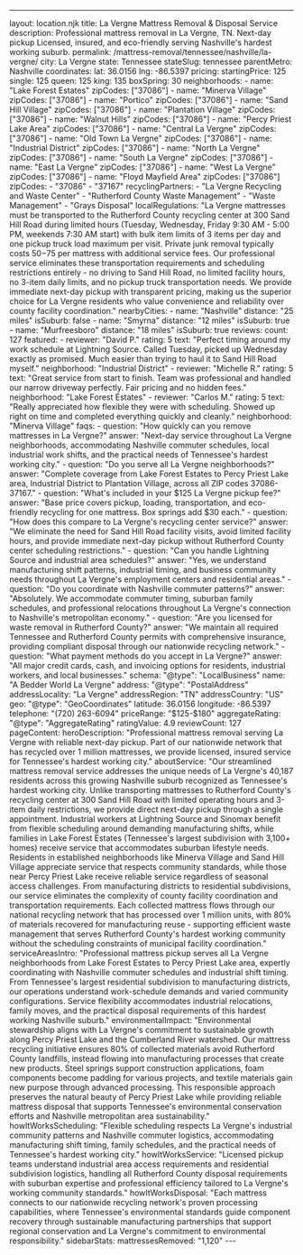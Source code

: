 ---
layout: location.njk
title: La Vergne Mattress Removal & Disposal Service
description: Professional mattress removal in La Vergne, TN. Next-day pickup Licensed, insured, and eco-friendly serving Nashville's hardest working suburb.
permalink: /mattress-removal/tennessee/nashville/la-vergne/
city: La Vergne state: Tennessee stateSlug: tennessee parentMetro: Nashville coordinates: lat: 36.0156 lng: -86.5397 pricing: startingPrice: 125 single: 125 queen: 125 king: 135 boxSpring: 30 neighborhoods: - name: "Lake Forest Estates" zipCodes: ["37086"] - name: "Minerva Village" zipCodes: ["37086"] - name: "Portico" zipCodes: ["37086"] - name: "Sand Hill Village" zipCodes: ["37086"] - name: "Plantation Village" zipCodes: ["37086"] - name: "Walnut Hills" zipCodes: ["37086"] - name: "Percy Priest Lake Area" zipCodes: ["37086"] - name: "Central La Vergne" zipCodes: ["37086"] - name: "Old Town La Vergne" zipCodes: ["37086"] - name: "Industrial District" zipCodes: ["37086"] - name: "North La Vergne" zipCodes: ["37086"] - name: "South La Vergne" zipCodes: ["37086"] - name: "East La Vergne" zipCodes: ["37086"] - name: "West La Vergne" zipCodes: ["37086"] - name: "Floyd Mayfield Area" zipCodes: ["37086"] zipCodes: - "37086" - "37167" recyclingPartners: - "La Vergne Recycling and Waste Center" - "Rutherford County Waste Management" - "Waste Management" - "Grays Disposal" localRegulations: "La Vergne mattresses must be transported to the Rutherford County recycling center at 300 Sand Hill Road during limited hours (Tuesday, Wednesday, Friday 9:30 AM - 5:00 PM, weekends 7:30 AM start) with bulk item limits of 3 items per day and one pickup truck load maximum per visit. Private junk removal typically costs $50-$75 per mattress with additional service fees. Our professional service eliminates these transportation requirements and scheduling restrictions entirely - no driving to Sand Hill Road, no limited facility hours, no 3-item daily limits, and no pickup truck transportation needs. We provide immediate next-day pickup with transparent pricing, making us the superior choice for La Vergne residents who value convenience and reliability over county facility coordination." nearbyCities: - name: "Nashville" distance: "25 miles" isSuburb: false - name: "Smyrna" distance: "12 miles" isSuburb: true - name: "Murfreesboro" distance: "18 miles" isSuburb: true reviews: count: 127 featured: - reviewer: "David P." rating: 5 text: "Perfect timing around my work schedule at Lightning Source. Called Tuesday, picked up Wednesday exactly as promised. Much easier than trying to haul it to Sand Hill Road myself." neighborhood: "Industrial District" - reviewer: "Michelle R." rating: 5 text: "Great service from start to finish. Team was professional and handled our narrow driveway perfectly. Fair pricing and no hidden fees." neighborhood: "Lake Forest Estates" - reviewer: "Carlos M." rating: 5 text: "Really appreciated how flexible they were with scheduling. Showed up right on time and completed everything quickly and cleanly." neighborhood: "Minerva Village" faqs: - question: "How quickly can you remove mattresses in La Vergne?" answer: "Next-day service throughout La Vergne neighborhoods, accommodating Nashville commuter schedules, local industrial work shifts, and the practical needs of Tennessee's hardest working city." - question: "Do you serve all La Vergne neighborhoods?" answer: "Complete coverage from Lake Forest Estates to Percy Priest Lake area, Industrial District to Plantation Village, across all ZIP codes 37086-37167." - question: "What's included in your $125 La Vergne pickup fee?" answer: "Base price covers pickup, loading, transportation, and eco-friendly recycling for one mattress. Box springs add $30 each." - question: "How does this compare to La Vergne's recycling center service?" answer: "We eliminate the need for Sand Hill Road facility visits, avoid limited facility hours, and provide immediate next-day pickup without Rutherford County center scheduling restrictions." - question: "Can you handle Lightning Source and industrial area schedules?" answer: "Yes, we understand manufacturing shift patterns, industrial timing, and business community needs throughout La Vergne's employment centers and residential areas." - question: "Do you coordinate with Nashville commuter patterns?" answer: "Absolutely. We accommodate commuter timing, suburban family schedules, and professional relocations throughout La Vergne's connection to Nashville's metropolitan economy." - question: "Are you licensed for waste removal in Rutherford County?" answer: "We maintain all required Tennessee and Rutherford County permits with comprehensive insurance, providing compliant disposal through our nationwide recycling network." - question: "What payment methods do you accept in La Vergne?" answer: "All major credit cards, cash, and invoicing options for residents, industrial workers, and local businesses." schema: "@type": "LocalBusiness" name: "A Bedder World La Vergne" address: "@type": "PostalAddress" addressLocality: "La Vergne" addressRegion: "TN" addressCountry: "US" geo: "@type": "GeoCoordinates" latitude: 36.0156 longitude: -86.5397 telephone: "(720) 263-6094" priceRange: "$125-$180" aggregateRating: "@type": "AggregateRating" ratingValue: 4.9 reviewCount: 127 pageContent: heroDescription: "Professional mattress removal serving La Vergne with reliable next-day pickup. Part of our nationwide network that has recycled over 1 million mattresses, we provide licensed, insured service for Tennessee's hardest working city." aboutService: "Our streamlined mattress removal service addresses the unique needs of La Vergne's 40,187 residents across this growing Nashville suburb recognized as Tennessee's hardest working city. Unlike transporting mattresses to Rutherford County's recycling center at 300 Sand Hill Road with limited operating hours and 3-item daily restrictions, we provide direct next-day pickup through a single appointment. Industrial workers at Lightning Source and Sinomax benefit from flexible scheduling around demanding manufacturing shifts, while families in Lake Forest Estates (Tennessee's largest subdivision with 3,100+ homes) receive service that accommodates suburban lifestyle needs. Residents in established neighborhoods like Minerva Village and Sand Hill Village appreciate service that respects community standards, while those near Percy Priest Lake receive reliable service regardless of seasonal access challenges. From manufacturing districts to residential subdivisions, our service eliminates the complexity of county facility coordination and transportation requirements. Each collected mattress flows through our national recycling network that has processed over 1 million units, with 80% of materials recovered for manufacturing reuse - supporting efficient waste management that serves Rutherford County's hardest working community without the scheduling constraints of municipal facility coordination." serviceAreasIntro: "Professional mattress pickup serves all La Vergne neighborhoods from Lake Forest Estates to Percy Priest Lake area, expertly coordinating with Nashville commuter schedules and industrial shift timing. From Tennessee's largest residential subdivision to manufacturing districts, our operations understand work-schedule demands and varied community configurations. Service flexibility accommodates industrial relocations, family moves, and the practical disposal requirements of this hardest working Nashville suburb." environmentalImpact: "Environmental stewardship aligns with La Vergne's commitment to sustainable growth along Percy Priest Lake and the Cumberland River watershed. Our mattress recycling initiative ensures 80% of collected materials avoid Rutherford County landfills, instead flowing into manufacturing processes that create new products. Steel springs support construction applications, foam components become padding for various projects, and textile materials gain new purpose through advanced processing. This responsible approach preserves the natural beauty of Percy Priest Lake while providing reliable mattress disposal that supports Tennessee's environmental conservation efforts and Nashville metropolitan area sustainability." howItWorksScheduling: "Flexible scheduling respects La Vergne's industrial community patterns and Nashville commuter logistics, accommodating manufacturing shift timing, family schedules, and the practical needs of Tennessee's hardest working city." howItWorksService: "Licensed pickup teams understand industrial area access requirements and residential subdivision logistics, handling all Rutherford County disposal requirements with suburban expertise and professional efficiency tailored to La Vergne's working community standards." howItWorksDisposal: "Each mattress connects to our nationwide recycling network's proven processing capabilities, where Tennessee's environmental standards guide component recovery through sustainable manufacturing partnerships that support regional conservation and La Vergne's commitment to environmental responsibility." sidebarStats: mattressesRemoved: "1,120" ---